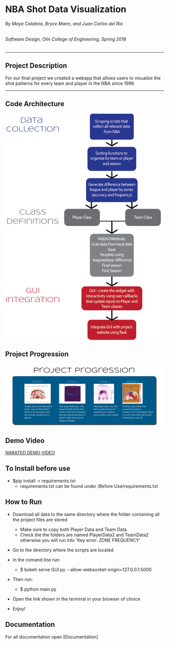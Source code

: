 # NBA Shot Data Visualization


###### By Maya Calabria, Bryce Mann, and Juan Carlos del Rio
###### Software Design, Olin College of Engineering, Spring 2018

***

## Project Description
For our final project we created a webapp that allows users to visualize the shot patterns for every team and player in the NBA since 1996.

***
## Code Architecture

![Architecture]

[Architecture]: https://raw.githubusercontent.com/mayacalabria/FinalSoftDesProject/master/ClassMaterials/architecture_final.png "High level system diagram"

## Project Progression

![Progression]

[Progression]: https://raw.githubusercontent.com/mayacalabria/FinalSoftDesProject/master/ClassMaterials/progress.png "Project development over time"

## Demo Video

[NARATED DEMO VIDEO](https://www.youtube.com/watch?v=yQ2LuFMj8M4&feature=youtu.be)

## To Install before use

* $pip install -r requirements.txt
  * requirements.txt can be found under /Before Use/requirements.txt

## How to Run

* Download all data to the same directory where the folder containing all the project files are stored
  * Make sure to copy both Player Data and Team Data
  * Check the the folders are named PlayerData2 and TeamData2 otherwise you will run into 'Key error: ZONE FREQUENCY'

* Go to the directory where the scripts are located

* In the comand line run:
  * $ bokeh serve GUI.py --allow-websocket-origin=127.0.0.1:5000


* Then run:
  * $ python main.py


* Open the link shown in the terminal in your browser of choice

* Enjoy!

## Documentation

 For all documentation open [Documentation]
